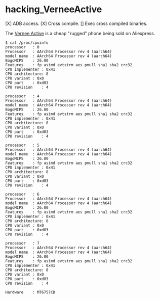 # hacking_VerneeActive

[X] ADB access.
[X] Cross compile.
[] Exec cross compiled binaries.

The [Vernee Active](http://archive.is/seo8B) is a cheap "rugged" phone being sold on Aliexpress.



	$ cat /proc/cpuinfo                                                 
	processor	: 0
	Processor	: AArch64 Processor rev 4 (aarch64)
	model name	: AArch64 Processor rev 4 (aarch64)
	BogoMIPS	: 26.00
	Features	: fp asimd evtstrm aes pmull sha1 sha2 crc32
	CPU implementer	: 0x41
	CPU architecture: 8
	CPU variant	: 0x0
	CPU part	: 0xd03
	CPU revision	: 4

	processor	: 4
	Processor	: AArch64 Processor rev 4 (aarch64)
	model name	: AArch64 Processor rev 4 (aarch64)
	BogoMIPS	: 26.00
	Features	: fp asimd evtstrm aes pmull sha1 sha2 crc32
	CPU implementer	: 0x41
	CPU architecture: 8
	CPU variant	: 0x0
	CPU part	: 0xd03
	CPU revision	: 4

	processor	: 5
	Processor	: AArch64 Processor rev 4 (aarch64)
	model name	: AArch64 Processor rev 4 (aarch64)
	BogoMIPS	: 26.00
	Features	: fp asimd evtstrm aes pmull sha1 sha2 crc32
	CPU implementer	: 0x41
	CPU architecture: 8
	CPU variant	: 0x0
	CPU part	: 0xd03
	CPU revision	: 4

	processor	: 6
	Processor	: AArch64 Processor rev 4 (aarch64)
	model name	: AArch64 Processor rev 4 (aarch64)
	BogoMIPS	: 26.00
	Features	: fp asimd evtstrm aes pmull sha1 sha2 crc32
	CPU implementer	: 0x41
	CPU architecture: 8
	CPU variant	: 0x0
	CPU part	: 0xd03
	CPU revision	: 4

	processor	: 7
	Processor	: AArch64 Processor rev 4 (aarch64)
	model name	: AArch64 Processor rev 4 (aarch64)
	BogoMIPS	: 26.00
	Features	: fp asimd evtstrm aes pmull sha1 sha2 crc32
	CPU implementer	: 0x41
	CPU architecture: 8
	CPU variant	: 0x0
	CPU part	: 0xd03
	CPU revision	: 4

	Hardware	: MT6757CD
